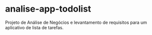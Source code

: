 # analise-app-todolist
Projeto de Análise de Negócios e levantamento de requisitos para um aplicativo de lista de tarefas.
